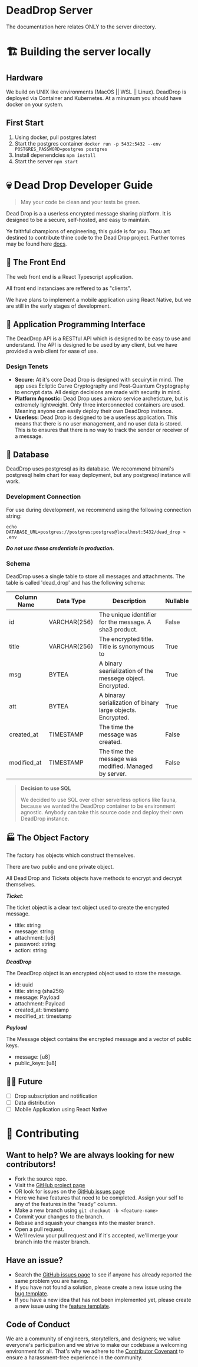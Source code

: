 # DeadDrop Server
The documentation here relates ONLY to the server directory.

# 🏗️ Building the server locally

## Hardware
We build on UNIX like environments (MacOS || WSL || Linux).
DeadDrop is deployed via Container and Kubernetes. At a minumum you should have docker on your system.

## First Start
1. Using docker, pull postgres:latest
2. Start the postgres container `docker run -p 5432:5432 --env POSTGRES_PASSWORD=postgres postgres`
3. Install depenendcies `npm install`
4. Start the server `npm start`
# 💀 Dead Drop Developer Guide
> May your code be clean and your tests be green.

Dead Drop is a a userless encrypted message sharing platform. It is designed to be a secure, self-hosted, and easy to maintain.

Ye faithful champions of engineering, this guide is for you. Thou art destined to contribute thine code to the Dead Drop project.
Further tomes may be found here [docs](./docs).

## 🏪 The Front End
The web front end is a React Typescript application.

All front end instanciaes are reffered to as "clients".

We have plans to implement a mobile application using React Native, but we are still in the early stages of development.


## 🤖 Application Programming Interface
The DeadDrop API is a RESTful API which is designed to be easy to use and understand. The API is designed to be used by any client, but we have provided a web client for ease of use.

### Design Tenets

- **Secure:** At it's core Dead Drop is designed with secuiryt in mind. The app uses Ecliptic Curve Cryptography and Post-Quantum Cryptography to encrypt data. All design decisions are made with security in mind.
- **Platform Agnostic:** Dead Drop uses a micro service archeticture, but is extremely lightweight. Only three interconnected containers are used. Meaning anyone can easily deploy their own DeadDrop instance. 
- **Userless:** Dead Drop is designed to be a userless application. This means that there is no user management, and no user data is stored. This is to ensures that there is no way to track the sender or receiver of a message.


## 🐘 Database
DeadDrop uses postgresql as its database. We recommend bitnami's postgresql helm chart for easy deployment, but any postgresql instance will work.

### Development Connection
For use during development, we recommend using the following connection string:

`echo DATABASE_URL=postgres://postgres:postgres@localhost:5432/dead_drop > .env`

***Do not use these credentials in production.***

### Schema
DeadDrop uses a single table to store all messages and attachments. The table is called 'dead_drop' and has the following schema:




| Column Name | Data Type | Description | Nullable |
| ----------- | --------- | ----------- | -------- |
| id | VARCHAR(256) | The unique identifier for the message. A sha3 product. | False |
| title | VARCHAR(256) | The encrypted title. Title is synonymous to  | True |
| msg | BYTEA | A binary searialization of the messege object. Encrypted. | True |
| att | BYTEA | A binaray serialization of binary large objects. Encrypted.| True |
| created_at | TIMESTAMP | The time the message was created. | False |
| modified_at | TIMESTAMP | The time the message was modified. Managed by server.| False |


> **Decision to use SQL**
>
> We decided to use SQL over other serverless options like fauna, because we wanted the DeadDrop container to be environment agnostic. Anybody can take this source code and deploy their own DeadDrop instance.


## 🏭 The Object Factory
The factory has objects which construct themselves.

There are two public and one private object.

All Dead Drop and Tickets objects have methods to encrypt and decrypt themselves.

***Ticket***:

The ticket object is a clear text object used to create the encrypted message.
- title: string
- message: string
- attachment: [u8]
- password: string
- action: string

***DeadDrop***

The DeadDrop object is an encrypted object used to store the message.
- id: uuid
- title: string (sha256)
- message: Payload
- attachment: Payload
- created_at: timestamp
- modified_at: timestamp

***Payload***

The Message object contains the encrypted message and a vector of public keys.
- message: [u8]
- public_keys: [u8]


## 🧑‍🔬 Future
- [ ] Drop subscription and notification
- [ ] Data distribution
- [ ] Mobile Application using React Native

# 🛂 Contributing
## Want to help? We are always looking for new contributors!
- Fork the source repo.
- Visit the [GitHub project page](https://github.com/orgs/Artemis-Holdings/projects/3)
- OR look for issues on the [GitHub issues page](https://github.com/Artemis-Holdings/dead-drop/issues)
- Here we have features that need to be completed. Assign your self to any of the features in the "ready" column.
- Make a new branch using `git checkout -b <feature-name>`
- Commit your changes to the branch.
- Rebase and squash your changes into the master branch.
- Open a pull request.
- We'll review your pull request and if it's accepted, we'll merge your branch into the master branch.

## Have an issue?
- Search the [GitHub issues page](https://github.com/Artemis-Holdings/dead-drop/issues) to see if anyone has already reported the same problem you are having.
- If you have not found a solution, please create a new issue using the [bug template](https://github.com/TheMagicNacho/Silmarillion/issues/new?assignees=&labels=&template=bug_report.md&title=).
- If you have a new idea that has not been implemented yet, please create a new issue using the [feature template](https://github.com/TheMagicNacho/Silmarillion/issues/new?assignees=&labels=&template=feature_request.md&title=).

## Code of Conduct
We are a community of engineers, storytellers, and designers; we value everyone's participation and we strive to make our codebase a welcoming environment for all.
That's why we adhere to the [Contributor Covenant](https://www.contributor-covenant.org/) to ensure a harassment-free experience in the community. 
